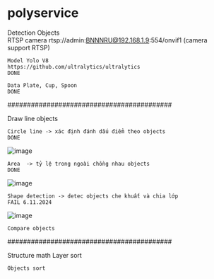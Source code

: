 # polyservice
Detection Objects	
	RTSP camera
 	rtsp://admin:BNNNRU@192.168.1.9:554/onvif1
  	(camera support RTSP)

	Model Yolo V8
 	https://github.com/ultralytics/ultralytics
	DONE

	Data Plate, Cup, Spoon
 	DONE
 
  ##########################################

  
Draw line objects

	Circle line -> xác định đánh dấu điểm theo objects
 	DONE
![image](https://github.com/Huydo00/polyservice/assets/88822162/47424d56-3b6e-4e74-a632-a5ea311f6ce4)

	Area  -> tỷ lệ trong ngoài chồng nhau objects
 	DONE
 ![image](https://github.com/Huydo00/polyservice/assets/88822162/15712096-b7c2-4451-b321-4dad253a5afc)
 
	Shape detection -> detec objects che khuất và chia lớp
 	FAIL 6.11.2024
 ![image](https://github.com/Huydo00/polyservice/assets/88822162/5abea11d-ee06-414f-a029-56d5dff04109)
 
	Compare objects 

 
 ##########################################

 
Structure math	Layer sort

	Objects sort

